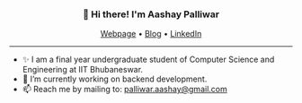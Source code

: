 
<h3 align="center">👋 Hi there! I'm Aashay Palliwar</h3>
<p align="center">
  <a href="https://aashaypalliwar.github.io/" target="_blank">Webpage</a> •
  <a href="https://bbs-underscored.github.io/" target="_blank">Blog</a> •
  <a href="https://www.linkedin.com/in/aashay-palliwar/" target="_blank">LinkedIn</a>
</p>

---
- ✨ I am a final year undergraduate student of Computer Science and Engineering at IIT Bhubaneswar.
- 🔭 I’m currently working on backend development.   
- 📫 Reach me by mailing to: [palliwar.aashay@gmail.com](mailto:palliwar.aashay@gmail.com)

